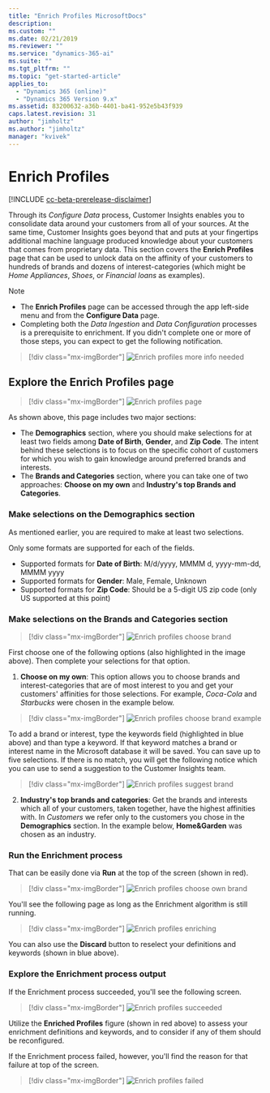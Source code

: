 ```yaml
---
title: "Enrich Profiles MicrosoftDocs"
description: 
ms.custom: ""
ms.date: 02/21/2019
ms.reviewer: ""
ms.service: "dynamics-365-ai"
ms.suite: ""
ms.tgt_pltfrm: ""
ms.topic: "get-started-article"
applies_to: 
  - "Dynamics 365 (online)"
  - "Dynamics 365 Version 9.x"
ms.assetid: 83200632-a36b-4401-ba41-952e5b43f939
caps.latest.revision: 31
author: "jimholtz"
ms.author: "jimholtz"
manager: "kvivek"
---
```

# Enrich Profiles

[!INCLUDE [cc-beta-prerelease-disclaimer](../includes/cc-beta-prerelease-disclaimer.md)]

Through its *Configure Data* process, Customer Insights enables you to consolidate data around your customers from all of your sources. At the same time, Customer Insights goes beyond that and puts at your fingertips additional machine language produced knowledge about your customers that comes from proprietary data. This section covers the **Enrich Profiles** page that can be used to unlock data on the affinity of your customers to hundreds of brands and dozens of interest-categories (which might be *Home Appliances*, *Shoes*, or *Financial loans* as examples).

> [!NOTE]
> - The **Enrich Profiles** page can be accessed through the app left-side menu and from the **Configure Data** page.
> - Completing both the *Data Ingestion* and *Data Configuration* processes is a prerequisite to enrichment. If you didn't complete one or more of those steps, you can expect to get the following notification.

> [!div class="mx-imgBorder"] 
> ![](media/configure-data-enrich-profile.png "Enrich profiles more info needed")

## Explore the Enrich Profiles page

> [!div class="mx-imgBorder"] 
> ![](media/configure-data-enrich-profile-page.png "Enrich profiles page")

As shown above, this page includes two major sections:

- The **Demographics** section, where you should make selections for at least two fields among **Date of Birth**, **Gender**, and **Zip Code**. The intent behind these selections is to focus on the specific cohort of customers for which you wish to gain knowledge around preferred brands and interests. 
- The **Brands and Categories** section, where you can take one of two approaches: **Choose on my own** and **Industry's top Brands and Categories**.

### Make selections on the Demographics section

As mentioned earlier, you are required to make at least two selections. 

Only some formats are supported for each of the fields.

- Supported formats for **Date of Birth**: M/d/yyyy, MMMM d, yyyy-mm-dd, MMMM yyyy
- Supported formats for **Gender**: Male, Female, Unknown
- Supported formats for **Zip Code**: Should be a 5-digit US zip code (only US supported at this point)

### Make selections on the Brands and Categories section

> [!div class="mx-imgBorder"] 
> ![](media/configure-data-enrich-profile-brands.png "Enrich profiles choose brand")

First choose one of the following options (also highlighted in the image above). Then complete your selections for that option.

1. **Choose on my own**: This option allows you to choose brands and interest-categories that are of most interest to you and get your customers' affinities for those selections. For example, *Coca-Cola* and *Starbucks* were chosen in the example below.
  
  > [!div class="mx-imgBorder"] 
  > ![](media/configure-data-enrich-profile-brands-example.png "Enrich profiles choose brand example")

To add a brand or interest, type the keywords field (highlighted in blue above) and than type a keyword. If that keyword matches a brand or interest name in the Microsoft database it will be saved. You can save up to five selections. If there is no match, you will get the following notice which you can use to send a suggestion to the Customer Insights team.

  > [!div class="mx-imgBorder"] 
  > ![](media/configure-data-enrich-profile-suggest-brand.png "Enrich profiles suggest brand")

2. **Industry's top brands and categories**: Get the brands and interests which all of your customers, taken together, have the highest affinities with. In *Customers* we refer only to the customers you chose in the **Demographics** section. In the example below, **Home&Garden** was chosen as an industry.
  
<!-- // enrich 6 - still missing

Here is the list of supported industries: To complete -->
  
### Run the Enrichment process

That can be easily done via **Run** at the top of the screen (shown in red).

> [!div class="mx-imgBorder"] 
> ![](media/configure-data-enrich-profile-choose-own.png "Enrich profiles choose own brand")

You'll see the following page as long as the Enrichment algorithm is still running.

> [!div class="mx-imgBorder"] 
> ![](media/configure-data-enrich-profile-enriching.png "Enrich profiles enriching")

You can also use the **Discard** button to reselect your definitions and keywords (shown in blue above).

### Explore the Enrichment process output

If the Enrichment process succeeded, you'll see the following screen.

> [!div class="mx-imgBorder"] 
> ![](media/configure-data-enrich-profile-succeeded.png "Enrich profiles succeeded")

Utilize the **Enriched Profiles** figure (shown in red above) to assess your enrichment definitions and keywords, and to consider if any of them should be reconfigured.

If the Enrichment process failed, however, you'll find the reason for that failure at top of the screen.

> [!div class="mx-imgBorder"] 
> ![](media/configure-data-enrich-profile-failed.png "Enrich profiles failed")
